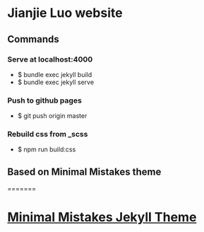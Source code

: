 # Jianjie Luo website

## Commands

### Serve at localhost:4000
- $ bundle exec jekyll build
- $ bundle exec jekyll serve

### Push to github pages
- $ git push origin master

### Rebuild css from _scss
- $ npm run build:css

## Based on Minimal Mistakes theme
=======
# [Minimal Mistakes Jekyll Theme](https://mmistakes.github.io/minimal-mistakes/)
